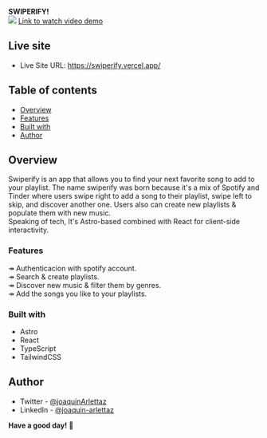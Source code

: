 **SWIPERIFY!**   
![](https://res.cloudinary.com/dkjkgri6x/image/upload/v1709333237/spotynder.png)
<a href="https://res.cloudinary.com/dkjkgri6x/video/upload/v1711239658/Swiperify_blured_xzqwsd.mp4" target="_blank">Link to watch video demo</a>

## Live site
- Live Site URL: https://swiperify.vercel.app/

## Table of contents
  - [Overview](#overview)
  - [Features](#features)
  - [Built with](#built-with)
  - [Author](#author)

## Overview
Swiperify is an app that allows you to find your next favorite song to add to your playlist. The name swiperify was born because it's a mix of Spotify and Tinder where users swipe right to add a song to their playlist, swipe left to skip, and discover another one. Users also can create new playlists & populate them with new music.   
Speaking of tech, It's Astro-based combined with React for client-side interactivity.

### Features
↠ Authenticacion with spotify account.   
↠ Search & create playlists.   
↠ Discover new music & filter them by genres.   
↠ Add the songs you like to your playlists.   

### Built with
- Astro
- React
- TypeScript
- TailwindCSS


## Author

- Twitter - [@joaquinArlettaz](https://twitter.com/joaquinarlettaz)
- LinkedIn - [@joaquin-arlettaz](https://www.linkedin.com/in/joaqu%C3%ADn-arlettaz/)

**Have a good day!** 🚀

